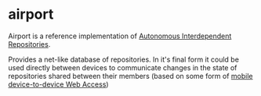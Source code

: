 # airport

Airport is a reference implementation of [Autonomous Interdependent Repositories](https://patents.google.com/patent/US10902016B2).

Provides a net-like database of repositories.  In it's final form it could be used directly between devices to communicate
changes in the state of repositories shared between their members (based on some form of 
[mobile device-to-device Web Access](https://patents.google.com/patent/WO2019036410A1))